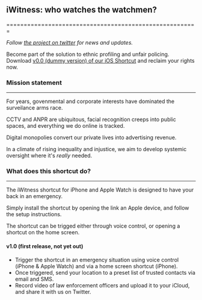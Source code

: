 ## iWitness: who watches the watchmen?
=======================================================

*Follow [the project on twitter](https://twitter.com/IwitnessP) for news and updates.*

Become part of the solution to ethnic profiling and unfair policing.  
Download [v0.0 (dummy version) of our iOS Shortcut](https://www.icloud.com/shortcuts/3f4158352e7d46459b2230f677697267) and reclaim your rights now.  

### Mission statement
---------------------
For years, govenmental and corporate interests have dominated the surveilance arms race.  

CCTV and ANPR are ubiquitous, facial recognition creeps into public spaces, and everything we do online is tracked.  

Digital monopolies convert our private lives into advertising revenue.  

In a climate of rising inequality and injustice, we aim to develop systemic oversight where it's *really* needed.  

### What does this shortcut do?
-------------------------------

The iWitness shortcut for iPhone and Apple Watch is designed to have your back in an emergency.  

Simply install the shortcut by opening the link an Apple device, and follow the setup instructions.  

The shortcut can be trigged either through voice control, or opening a shortcut on the home screen.  

#### v1.0 (first release, not yet out)
* Trigger the shortcut in an emergency situation using voice control (iPhone & Apple Watch) and via a home screen shortcut (iPhone).  
* Once triggered, send your location to a preset list of trusted contacts via email and SMS.  
* Record video of law enforcement officers and upload it to your iCloud, and share it with us on Twitter.  
